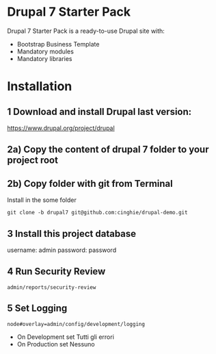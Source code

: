 # Drupal 7 Starter Pack
Drupal 7 Starter Pack is a ready-to-use Drupal site with:

- Bootstrap Business Template
- Mandatory modules
- Mandatory libraries

# Installation

## 1 Download and install Drupal last version:

https://www.drupal.org/project/drupal

## 2a) Copy the content of drupal 7 folder to your project root


## 2b) Copy folder with git from Terminal

Install in the some folder

```
git clone -b drupal7 git@github.com:cinghie/drupal-demo.git
```

## 3 Install this project database

username: admin
password: password

## 4 Run Security Review

```
admin/reports/security-review
```

## 5 Set Logging

```
node#overlay=admin/config/development/logging
```

 - On Development set Tutti gli errori
 - On Production set Nessuno
